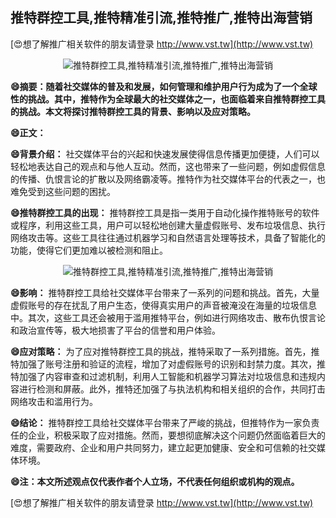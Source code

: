 ## **推特群控工具,推特精准引流,推特推广,推特出海营销**

[😍想了解推广相关软件的朋友请登录 http://www.vst.tw](http://www.vst.tw)

 <center><img src="https://vst.tw/MP4/tuiguang/png/5.png" alt="推特群控工具,推特精准引流,推特推广,推特出海营销"></center>

**😄摘要：随着社交媒体的普及和发展，如何管理和维护用户行为成为了一个全球性的挑战。其中，推特作为全球最大的社交媒体之一，也面临着来自推特群控工具的挑战。本文将探讨推特群控工具的背景、影响以及应对策略。**

**😄正文：**

**😄背景介绍：**
社交媒体平台的兴起和快速发展使得信息传播更加便捷，人们可以轻松地表达自己的观点和与他人互动。然而，这也带来了一些问题，例如虚假信息的传播、仇恨言论的扩散以及网络霸凌等。推特作为社交媒体平台的代表之一，也难免受到这些问题的困扰。

**😄推特群控工具的出现：**
推特群控工具是指一类用于自动化操作推特账号的软件或程序，利用这些工具，用户可以轻松地创建大量虚假账号、发布垃圾信息、执行网络攻击等。这些工具往往通过机器学习和自然语言处理等技术，具备了智能化的功能，使得它们更加难以被检测和阻止。

 <center><img src="https://vst.tw/MP4/tuiguang/png/5.png" alt="推特群控工具,推特精准引流,推特推广,推特出海营销"></center>

**😄影响：**
推特群控工具给社交媒体平台带来了一系列的问题和挑战。首先，大量虚假账号的存在扰乱了用户生态，使得真实用户的声音被淹没在海量的垃圾信息中。其次，这些工具还会被用于滥用推特平台，例如进行网络攻击、散布仇恨言论和政治宣传等，极大地损害了平台的信誉和用户体验。

**😄应对策略：**
为了应对推特群控工具的挑战，推特采取了一系列措施。首先，推特加强了账号注册和验证的流程，增加了对虚假账号的识别和封禁力度。其次，推特加强了内容审查和过滤机制，利用人工智能和机器学习算法对垃圾信息和违规内容进行检测和屏蔽。此外，推特还加强了与执法机构和相关组织的合作，共同打击网络攻击和滥用行为。

**😄结论：**
推特群控工具给社交媒体平台带来了严峻的挑战，但推特作为一家负责任的企业，积极采取了应对措施。然而，要想彻底解决这个问题仍然面临着巨大的难度，需要政府、企业和用户共同努力，建立起更加健康、安全和可信赖的社交媒体环境。

**😄注：本文所述观点仅代表作者个人立场，不代表任何组织或机构的观点。**

[😍想了解推广相关软件的朋友请登录 http://www.vst.tw](http://www.vst.tw)



